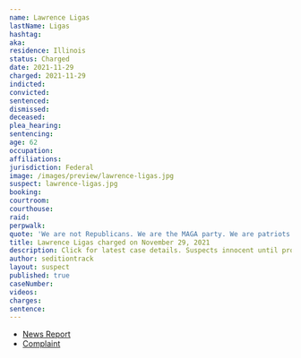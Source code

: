 ```yaml
---
name: Lawrence Ligas
lastName: Ligas
hashtag:
aka:
residence: Illinois
status: Charged
date: 2021-11-29
charged: 2021-11-29
indicted:
convicted:
sentenced:
dismissed:
deceased:
plea_hearing:
sentencing:
age: 62
occupation:
affiliations:
jurisdiction: Federal
image: /images/preview/lawrence-ligas.jpg
suspect: lawrence-ligas.jpg
booking:
courtroom:
courthouse:
raid:
perpwalk:
quote: 'We are not Republicans. We are the MAGA party. We are patriots.'
title: Lawrence Ligas charged on November 29, 2021
description: Click for latest case details. Suspects innocent until proven guilty.
author: seditiontrack
layout: suspect
published: true
caseNumber:
videos:
charges:
sentence:
---
```


- [News Report](https://abc7chicago.com/us-capitol-attack-arrest-chicago-lawrence-ligas/11289715/)
- [Complaint](https://extremism.gwu.edu/sites/g/files/zaxdzs2191/f/Lawrence%20Ligas%20Criminal%20Complaint.pdf)
